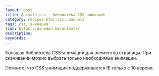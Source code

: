 ```yaml
---
layout: post
title: Animate.css — библиотека CSS-анимаций
category: recipes-html-css, manuals
tags: css, анимация
link: https://daneden.me/animate/
description:
keywords:
---
```


<p>Большая библиотека CSS-анимаций для элементов страницы. При скачивании можно выбрать только необходимые анимации.</p>
<p>Помните, что CSS-анимация поддерживается IE только с 10 версии.</p>
